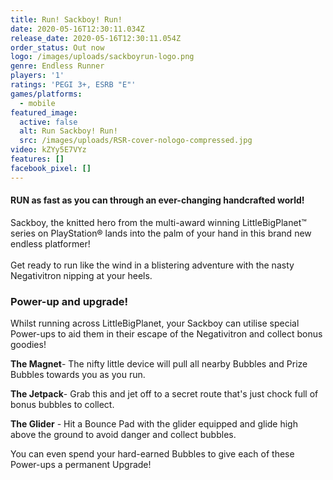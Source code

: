 ```yaml
---
title: Run! Sackboy! Run!
date: 2020-05-16T12:30:11.034Z
release_date: 2020-05-16T12:30:11.054Z
order_status: Out now
logo: /images/uploads/sackboyrun-logo.png
genre: Endless Runner
players: '1'
ratings: 'PEGI 3+, ESRB "E"'
games/platforms:
  - mobile
featured_image:
  active: false
  alt: Run Sackboy! Run!
  src: /images/uploads/RSR-cover-nologo-compressed.jpg
video: kZYy5E7VYz
features: []
facebook_pixel: []
---
```

#### RUN as fast as you can through an ever-changing handcrafted world!

Sackboy, the knitted hero from the multi-award winning LittleBigPlanet™ series on PlayStation® lands into the palm of your hand in this brand new endless platformer!\
\
Get ready to run like the wind in a blistering adventure with the nasty Negativitron nipping at your heels.

### Power-up and upgrade!

Whilst running across LittleBigPlanet, your Sackboy can utilise special Power-ups to aid them in their escape of the Negativitron and collect bonus goodies!

**The Magnet**- The nifty little device will pull all nearby Bubbles and Prize Bubbles towards you as you run.

**The Jetpack**- Grab this and jet off to a secret route that's just chock full of bonus bubbles to collect.

**The Glider** - Hit a Bounce Pad with the glider equipped and glide high above the ground to avoid danger and collect bubbles.

You can even spend your hard-earned Bubbles to give each of these Power-ups a permanent Upgrade!
